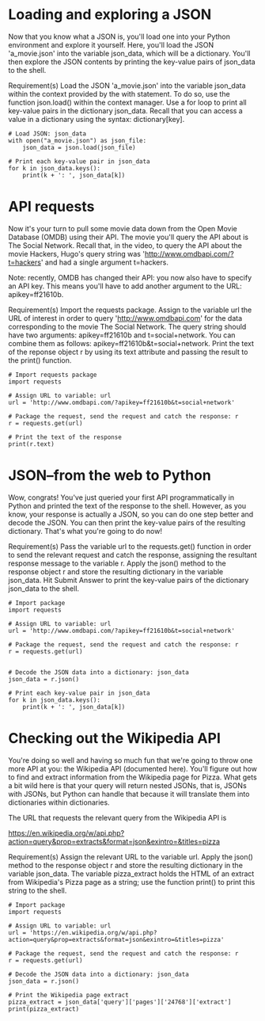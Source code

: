 # Loading and exploring a JSON
Now that you know what a JSON is, you'll load one into your Python environment and explore it yourself. Here, you'll load the JSON 'a_movie.json' into the variable json_data, which will be a dictionary. You'll then explore the JSON contents by printing the key-value pairs of json_data to the shell.

Requirement(s)
Load the JSON 'a_movie.json' into the variable json_data within the context provided by the with statement. To do so, use the function json.load() within the context manager.
Use a for loop to print all key-value pairs in the dictionary json_data. Recall that you can access a value in a dictionary using the syntax: dictionary[key].
```
# Load JSON: json_data
with open("a_movie.json") as json_file:
    json_data = json.load(json_file)

# Print each key-value pair in json_data
for k in json_data.keys():
    print(k + ': ', json_data[k])
```

# API requests
Now it's your turn to pull some movie data down from the Open Movie Database (OMDB) using their API. The movie you'll query the API about is The Social Network. Recall that, in the video, to query the API about the movie Hackers, Hugo's query string was 'http://www.omdbapi.com/?t=hackers' and had a single argument t=hackers.

Note: recently, OMDB has changed their API: you now also have to specify an API key. This means you'll have to add another argument to the URL: apikey=ff21610b.

Requirement(s)
Import the requests package.
Assign to the variable url the URL of interest in order to query 'http://www.omdbapi.com' for the data corresponding to the movie The Social Network. The query string should have two arguments: apikey=ff21610b and t=social+network. You can combine them as follows: apikey=ff21610b&t=social+network.
Print the text of the reponse object r by using its text attribute and passing the result to the print() function.
```
# Import requests package
import requests

# Assign URL to variable: url
url = 'http://www.omdbapi.com/?apikey=ff21610b&t=social+network'

# Package the request, send the request and catch the response: r
r = requests.get(url)

# Print the text of the response
print(r.text)
```

# JSON–from the web to Python
Wow, congrats! You've just queried your first API programmatically in Python and printed the text of the response to the shell. However, as you know, your response is actually a JSON, so you can do one step better and decode the JSON. You can then print the key-value pairs of the resulting dictionary. That's what you're going to do now!

Requirement(s)
Pass the variable url to the requests.get() function in order to send the relevant request and catch the response, assigning the resultant response message to the variable r.
Apply the json() method to the response object r and store the resulting dictionary in the variable json_data.
Hit Submit Answer to print the key-value pairs of the dictionary json_data to the shell.
```
# Import package
import requests

# Assign URL to variable: url
url = 'http://www.omdbapi.com/?apikey=ff21610b&t=social+network'

# Package the request, send the request and catch the response: r
r = requests.get(url)


# Decode the JSON data into a dictionary: json_data
json_data = r.json()

# Print each key-value pair in json_data
for k in json_data.keys():
    print(k + ': ', json_data[k])
```

# Checking out the Wikipedia API
You're doing so well and having so much fun that we're going to throw one more API at you: the Wikipedia API (documented here). You'll figure out how to find and extract information from the Wikipedia page for Pizza. What gets a bit wild here is that your query will return nested JSONs, that is, JSONs with JSONs, but Python can handle that because it will translate them into dictionaries within dictionaries.

The URL that requests the relevant query from the Wikipedia API is

https://en.wikipedia.org/w/api.php?action=query&prop=extracts&format=json&exintro=&titles=pizza

Requirement(s)
Assign the relevant URL to the variable url.
Apply the json() method to the response object r and store the resulting dictionary in the variable json_data.
The variable pizza_extract holds the HTML of an extract from Wikipedia's Pizza page as a string; use the function print() to print this string to the shell.
```
# Import package
import requests

# Assign URL to variable: url
url = 'https://en.wikipedia.org/w/api.php?action=query&prop=extracts&format=json&exintro=&titles=pizza'

# Package the request, send the request and catch the response: r
r = requests.get(url)

# Decode the JSON data into a dictionary: json_data
json_data = r.json()

# Print the Wikipedia page extract
pizza_extract = json_data['query']['pages']['24768']['extract']
print(pizza_extract)
```

